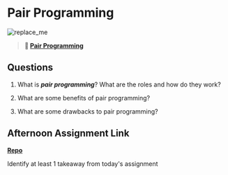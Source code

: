# Pair Programming

![replace_me](https://codeworks.blob.core.windows.net/public/assets/img/illustrations/placeholder.svg)

> **📖 [Pair Programming](https://codeworksacademy.com/fs-student-guide/resources/wk7/01-Pair-Programming)**

## Questions

1. What is ***pair programming***? What are the roles and how do they work?

2. What are some benefits of pair programming?

3. What are some drawbacks to pair programming?

## Afternoon Assignment Link

**[Repo](https://github.com/LemonadeGT1/<ASSIGNMENT_REPO>)**

Identify at least 1 takeaway from today's assignment
